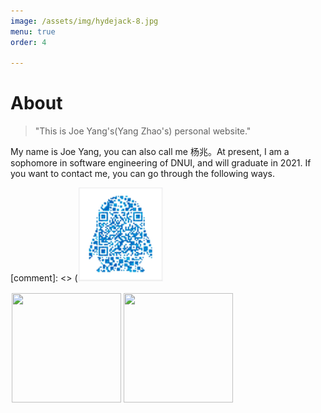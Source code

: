 ```yaml
---
image: /assets/img/hydejack-8.jpg
menu: true
order: 4

---
```


# About
> "This is Joe Yang's(Yang Zhao's) personal website."


My name is Joe Yang, you can also call me 杨兆。At present, I am a sophomore in software engineering of DNUI, and will graduate in 2021. If you want to contact me, you can go through the following ways. 

[comment]: <> (![QQ](/assets/icons/QQ.png)

<div style="float:left;border:solid 1px 000;margin:2px;"><img src="../assets/icons/QQ.png"      width="175" height="175" ></div>
<div style="float:left;border:solid 1px 000;margin:2px;"><img src="../assets/icons/wechat.png"  width="175" height="175" ></div>




